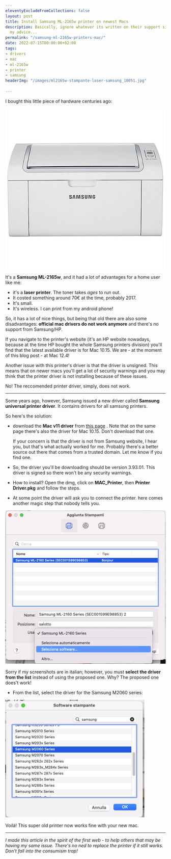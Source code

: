 ```yaml
---
eleventyExcludeFromCollections: false
layout: post
title: Install Samsung ML-2165w printer on newest Macs
description: Basically, ignore whatever its written on their support site and follow
  my advice...
permalink: "/samsung-ml-2165w-printers-mac/"
date: 2022-07-15T00:00:00+02:00
tags:
- drivers
- mac
- ml-2165w
- printer
- samsung
headerImg: "/images/ml2165w-stampante-laser-samsung_10051.jpg"

---
```

I bought this little piece of hardware centuries ago: 

![Samsung ML-2165w](/images/ml2165w-stampante-laser-samsung_10051.jpg)

It's a **Samsung ML-2165w**, and it had a lot of advantages for a home user like me: 

* it's a **laser printer**. The toner takes _ages_ to run out. 
* It costed something around 70€ at the time, probably 2017. 
* It's small.
* It's wireless. I can print from my android phone! 

So, it has a lot of nice things, but being that old there are also some disadvantages: **official mac drivers do not work anymore** and there's no support from Samsung/HP. 

If you navigate to the printer's website (it's an HP website nowadays, because at the time HP bought the whole Samsung printers division) you'll find that the latest available driver is for Mac 10.15. We are - at the moment of this blog post - at Mac 12.4! 

Another issue with this printer's driver is that the driver is unsigned. This means that on newer macs you'll get a lot of security warnings and you may think that the printer driver is not installing because of these issues. 

No! The reccomended printer driver, simply, does not work. 

***

Some years ago, however, Samsung issued a new driver called **Samsung universal printer driver**. It contains drivers for all samsung printers. 

So here's the solution: 

* download the **Mac v11 driver** from [this page](https://driverfresh.com/en/printers/samsung/3-universal-driver.html) . Note that on the same page there's also the driver for Mac 10.15. Don't download that one. 

  If your concern is that the driver is not from Samsung website, I hear you, but that's what actually worked for me. Probably there's a better source out there that comes from a trusted domain. Let me know if you find one. 
* So, the driver you'll be downloading should be version 3.93.01. This driver is signed so there won't be any security warnings. 
* How to install? Open the dmg, click on **MAC_Printer**, then **Printer Driver.pkg** and follow the steps. 
* At some point the driver will ask you to connect the printer. here comes another magic step that nobody tells you. 

![](/images/schermata-2022-07-15-alle-10-25-14.png)

Sorry if my screenshots are in italian; however, you must **select the driver from the list** instead of using the proposed one. Why? The proposed one does't work! 

* From the list, select the driver for the Samsung M2060 series: 

![](/images/schermata-2022-07-15-alle-10-24-49.png)

Voilà! This super old printer now works fine with your new mac. 

***

_I made this article in the spirit of the first web - to help others that may be having my same issue. There's no ned to replace the printer if it still works. Don't fall into the consumism trap!_